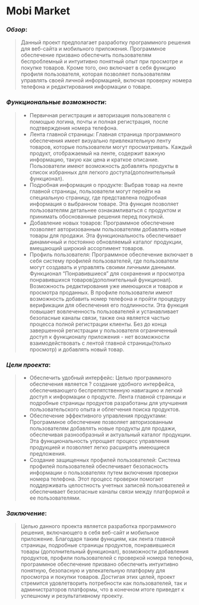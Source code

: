 # **Mobi Market**

### *Обзор*:
> Данный проект предполагает разработку программного решения для веб-сайта и 
> мобильного приложения. Программное обеспечение призвано обеспечить 
> пользователям беспроблемный и интуитивно понятный опыт при просмотре и покупке
> товаров. Кроме того, оно включает в себя функцию профиля пользователя, которая 
> позволяет пользователям управлять своей личной информацией, включая проверку 
> номера телефона и редактирования информации о товаре. 

### *Функциональные возможности*:
> - Первичная регистрация и авторизация пользователя с помощью логина, почты и 
> полная регистрация, после подтверждения номера телефона.
> - Лента главной страницы: Главная страница программного обеспечения имеет 
> визуально привлекательную ленту товаров, которые пользователи могут 
> просматривать. Каждый продукт, отображаемый на ленте, содержит важную 
> информацию, такую как цена и краткое описание. Пользователи имеют возможность 
> добавлять продукты в список избранных для легкого доступа(дополнительный 
> функционал).
> - Подробная информация о продукте: Выбрав товар на ленте главной страницы, 
> пользователи могут перейти на специальную страницу, где представлена подробная 
> информация о выбранном товаре. Эта функция позволяет пользователям детальнее 
> ознакамливаться с продуктом и принимать обоснованные решения перед покупкой.
> - Добавление новых товаров: Программное обеспечение позволяет авторизованным 
> пользователям добавлять новые товары для продажи. Эта функциональность 
> обеспечивает динамичный и постоянно обновляемый каталог продукции, вмещающий 
> широкий ассортимент товаров.
> - Профиль пользователя: Программное обеспечение включает в себя систему профилей 
> пользователей, где пользователи могут создавать и управлять своими личными 
> данными. Функционал “Понравившиеся” для сохранения и просмотра понравившихся 
> товаров(дополнительный функционал). Возможность редактирования уже имеющихся и 
> товаров и просмотра проданных. В профиле пользователи имеют возможность 
> добавить номер телефона и пройти процедуру верификации для обеспечения его 
> подлинности. Эта функция повышает вовлеченность пользователей и устанавливает 
> безопасные каналы связи, также она является частью процесса полной регистрации 
> клиенты. Без до конца завершенной регистрации у пользователя ограниченный 
> доступ к функционалу приложения -  нет возможности взаимодействовать с лентой 
> главной страницы(только просмотр) и добавлять новый товар.

### *Цели проекта*:
> - Обеспечить удобный интерфейс: Целью программного обеспечения является ?
> создание удобного интерфейса, обеспечивающего беспрепятственную навигацию и 
> легкий доступ к информации о продукте. Лента главной страницы и подробные 
> страницы продуктов разработаны для улучшения пользовательского опыта и 
> облегчения поиска продуктов.
> - Обеспечение эффективного управления продуктами: Программное обеспечение 
> позволяет авторизованным пользователям добавлять новые продукты для продажи, 
> обеспечивая разнообразный и актуальный каталог продукции. Эта функциональность 
> упрощает процесс управления продукцией и позволяет легко расширять имеющиеся 
> предложения.
> - Создание защищенных профилей пользователей: Система профилей пользователей 
> обеспечивает безопасность информации о пользователях путем включения проверки 
> номера телефона. Этот процесс проверки помогает поддерживать целостность 
> учетных записей пользователей и обеспечивает безопасные каналы связи между 
> платформой и ее пользователями.

### *Заключение*:
> Целью данного проекта является разработка программного решения, включающего в 
> себя веб-сайт и мобильное приложение. Благодаря таким функциям, как лента 
> главной страницы, подробные страницы продуктов, понравившиеся товары
> (дополнительный функционал), возможности добавления продуктов, профили 
> пользователей с проверкой номера телефона, программное обеспечение призвано 
> обеспечить интуитивно понятную, безопасную и увлекательную платформу для 
> просмотра и покупки товаров. Достигая этих целей, проект стремится 
> удовлетворить потребности как пользователей, так и администраторов платформы, 
> что в конечном итоге приведет к успешному и результативному проекту.
